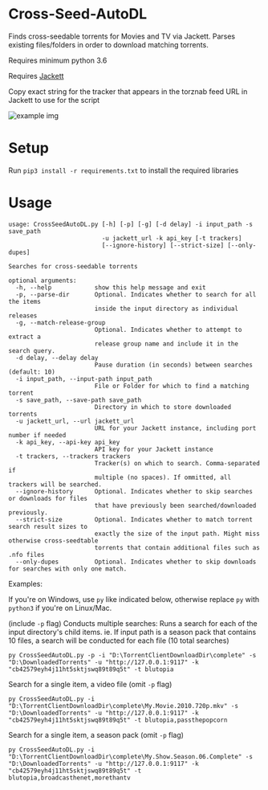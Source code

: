 # Cross-Seed-AutoDL
Finds cross-seedable torrents for Movies and TV via Jackett. Parses existing files/folders in order to download matching torrents.

Requires minimum python 3.6

Requires [Jackett](https://github.com/Jackett/Jackett)

Copy exact string for the tracker that appears in the torznab feed URL in Jackett to use for the script

![example img](https://i.ibb.co/8YdNh5v/image.png)


# Setup


Run `pip3 install -r requirements.txt` to install the required libraries


# Usage

	usage: CrossSeedAutoDL.py [-h] [-p] [-g] [-d delay] -i input_path -s save_path 
                              -u jackett_url -k api_key [-t trackers] 
                              [--ignore-history] [--strict-size] [--only-dupes]

    Searches for cross-seedable torrents

    optional arguments:
      -h, --help            show this help message and exit
      -p, --parse-dir       Optional. Indicates whether to search for all the items
                            inside the input directory as individual releases
      -g, --match-release-group
                            Optional. Indicates whether to attempt to extract a 
                            release group name and include it in the search query.
      -d delay, --delay delay
                            Pause duration (in seconds) between searches (default: 10)
      -i input_path, --input-path input_path
                            File or Folder for which to find a matching torrent
      -s save_path, --save-path save_path
                            Directory in which to store downloaded torrents
      -u jackett_url, --url jackett_url
                            URL for your Jackett instance, including port number if needed
      -k api_key, --api-key api_key
                            API key for your Jackett instance
      -t trackers, --trackers trackers
                            Tracker(s) on which to search. Comma-separated if 
                            multiple (no spaces). If ommitted, all trackers will be searched.
      --ignore-history      Optional. Indicates whether to skip searches or downloads for files
                            that have previously been searched/downloaded previously.
      --strict-size         Optional. Indicates whether to match torrent search result sizes to 
                            exactly the size of the input path. Might miss otherwise cross-seedtable 
                            torrents that contain additional files such as .nfo files
      --only-dupes          Optional. Indicates whether to skip downloads for searches with only one match.


Examples:

If you're on Windows, use `py` like indicated below, otherwise replace `py` with `python3` if you're on Linux/Mac.

(include `-p` flag) Conducts multiple searches: Runs a search for each of the input directory's child items. ie. If input path is a season pack that contains 10 files, a search will be conducted for each file (10 total searches)

	py CrossSeedAutoDL.py -p -i "D:\TorrentClientDownloadDir\complete" -s "D:\DownloadedTorrents" -u "http://127.0.0.1:9117" -k "cb42579eyh4j11ht5sktjswq89t89q5t" -t blutopia

Search for a single item, a video file (omit `-p` flag)

	py CrossSeedAutoDL.py -i "D:\TorrentClientDownloadDir\complete\My.Movie.2010.720p.mkv" -s "D:\DownloadedTorrents" -u "http://127.0.0.1:9117" -k "cb42579eyh4j11ht5sktjswq89t89q5t" -t blutopia,passthepopcorn

Search for a single item, a season pack (omit `-p` flag)

	py CrossSeedAutoDL.py -i "D:\TorrentClientDownloadDir\complete\My.Show.Season.06.Complete" -s "D:\DownloadedTorrents" -u "http://127.0.0.1:9117" -k "cb42579eyh4j11ht5sktjswq89t89q5t" -t blutopia,broadcasthenet,morethantv
